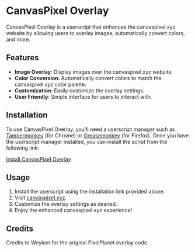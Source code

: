 # CanvasPixel Overlay

CanvasPixel Overlay is a userscript that enhances the canvaspixel.xyz website by allowing users to overlay images, automatically convert colors, and more.

## Features

- **Image Overlay**: Display images over the canvaspixel.xyz website.
- **Color Conversion**: Automatically convert colors to match the canvaspixel.xyz color palette.
- **Customization**: Easily customize the overlay settings.
- **User Friendly**: Simple interface for users to interact with.

## Installation

To use CanvasPixel Overlay, you'll need a userscript manager such as [Tampermonkey](https://www.tampermonkey.net/) (for Chrome) or [Greasemonkey](https://www.greasespot.net/) (for Firefox). Once you have the userscript manager installed, you can install the script from the following link:

[Install CanvasPixel Overlay](https://github.com/d0064/CanvasPixel-Overlay/raw/main/canvaspixel%20picture%20overlay.user.js)

## Usage

1. Install the userscript using the installation link provided above.
2. Visit [canvaspixel.xyz](https://canvaspixel.xyz).
3. Customize the overlay settings as desired.
4. Enjoy the enhanced canvaspixel.xyz experience!

## Credits
Credits to Woyken for the original PixelPlanet overlay code
